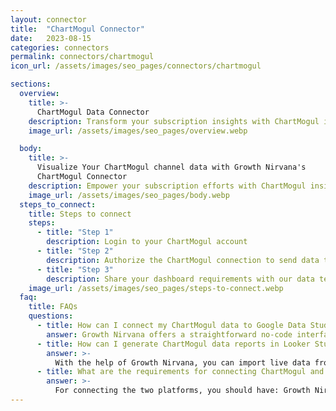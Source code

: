 ```yaml
---
layout: connector
title:  "ChartMogul Connector"
date:   2023-08-15
categories: connectors
permalink: connectors/chartmogul
icon_url: /assets/images/seo_pages/connectors/chartmogul

sections:
  overview:
    title: >-
      ChartMogul Data Connector
    description: Transform your subscription insights with ChartMogul integration. Seamlessly merge subscription and customer data from ChartMogul with Looker Studio's analytical capabilities, unlocking insights that power subscription strategies, customer experiences, and growth.
    image_url: /assets/images/seo_pages/overview.webp

  body:
    title: >-
      Visualize Your ChartMogul channel data with Growth Nirvana's
      ChartMogul Connector
    description: Empower your subscription efforts with ChartMogul insights integrated into Looker Studio's analytics environment.
    image_url: /assets/images/seo_pages/body.webp
  steps_to_connect:
    title: Steps to connect
    steps:
      - title: "Step 1"
        description: Login to your ChartMogul account
      - title: "Step 2"
        description: Authorize the ChartMogul connection to send data to Growth Nirvana
      - title: "Step 3"
        description: Share your dashboard requirements with our data team. We will build the report for you.
    image_url: /assets/images/seo_pages/steps-to-connect.webp
  faq:
    title: FAQs
    questions:
      - title: How can I connect my ChartMogul data to Google Data Studio/Looker Studio?
        answer: Growth Nirvana offers a straightforward no-code interface to connect to ChartMogul data sources.
      - title: How can I generate ChartMogul data reports in Looker Studio?
        answer: >-
          With the help of Growth Nirvana, you can import live data from ChartMogul into Looker Studio. These data can be viewed in charts, tables, and dashboards to generate branded reports that can be shared instantly.
      - title: What are the requirements for connecting ChartMogul and Looker Studio?
        answer: >-
          For connecting the two platforms, you should have: Growth Nirvana Account and ChartMogul Ads Account
---
```

